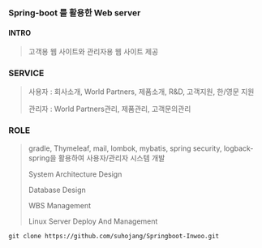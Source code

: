 ### Spring-boot 를 활용한 Web server

#### INTRO
> 고객용 웹 사이트와 관리자용 웹 사이트 제공

### SERVICE
> 사용자 : 회사소개, World Partners, 제품소개, R&D, 고객지원, 한/영문 지원
>
> 관리자 : World Partners관리, 제품관리, 고객문의관리
 
### ROLE
> gradle, Thymeleaf, mail, lombok, mybatis, spring security, logback-spring을 활용하여 사용자/관리자 시스템 개발
> 
> System Architecture Design
> 
> Database Design
>
> WBS Management 
>
> Linux Server Deploy And Management
```
git clone https://github.com/suhojang/Springboot-Inwoo.git
```
